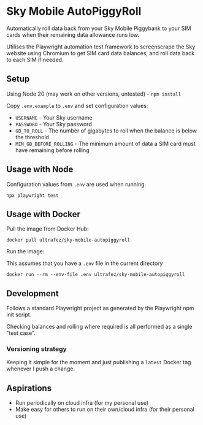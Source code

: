 # Sky Mobile AutoPiggyRoll

Automatically roll data back from your Sky Mobile Piggybank to your SIM cards when their remaining data allowance runs low.

Utilises the Playwright automation test framework to screenscrape the Sky website using Chromium to get SIM card data balances, and roll data back to each SIM if needed.

## Setup

Using Node 20 (may work on other versions, untested) - `npm install`

Copy `.env.example` to `.env` and set configuration values:

* `USERNAME` - Your Sky username
* `PASSWORD` - Your Sky password
* `GB_TO_ROLL` - The number of gigabytes to roll when the balance is below the threshold
* `MIN_GB_BEFORE_ROLLING` - The minimum amount of data a SIM card must have remaining before rolling

## Usage with Node

Configuration values from `.env` are used when running.

`npx playwright test`

## Usage with Docker

Pull the image from Docker Hub:

`docker pull ultrafez/sky-mobile-autopiggyroll`

Run the image:

This assumes that you have a `.env` file in the current directory

`docker run --rm --env-file .env ultrafez/sky-mobile-autopiggyroll`

## Development

Follows a standard Playwright project as generated by the Playwright npm init script.

Checking balances and rolling where required is all performed as a single "test case".

### Versioning strategy

Keeping it simple for the moment and just publishing a `latest` Docker tag whenever I push a change.

## Aspirations

* Run periodically on cloud infra (for my personal use)
* Make easy for others to run on their own/cloud infra (for their personal use)
